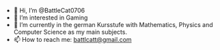 - 👋 Hi, I’m @BattleCat0706
- 👀 I’m interested in Gaming
- 🌱 I’m currently in the german Kursstufe with Mathematics, Physics and Computer Science as my main subjects.
- 📫 How to reach me: battlcatt@gmail.com

<!---
BattleCat0706/BattleCat0706 is a ✨ special ✨ repository because its `README.md` (this file) appears on your GitHub profile.
You can click the Preview link to take a look at your changes.
--->
